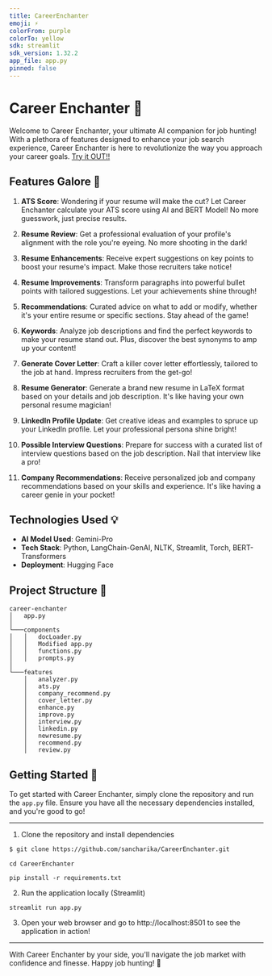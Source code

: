 ```yaml
---
title: CareerEnchanter
emoji: ⚡
colorFrom: purple
colorTo: yellow
sdk: streamlit
sdk_version: 1.32.2
app_file: app.py
pinned: false
---
```


# Career Enchanter 🚀

Welcome to Career Enchanter, your ultimate AI companion for job hunting! With a plethora of features designed to enhance your job search experience, Career Enchanter is here to revolutionize the way you approach your career goals. [Try it OUT!!](https://huggingface.co/spaces/sancharikadebnath/CareerEnchanter)

## Features Galore 🎉

1. **ATS Score**: Wondering if your resume will make the cut? Let Career Enchanter calculate your ATS score using AI and BERT Model! No more guesswork, just precise results.

2. **Resume Review**: Get a professional evaluation of your profile's alignment with the role you're eyeing. No more shooting in the dark!

3. **Resume Enhancements**: Receive expert suggestions on key points to boost your resume's impact. Make those recruiters take notice!

4. **Resume Improvements**: Transform paragraphs into powerful bullet points with tailored suggestions. Let your achievements shine through!

5. **Recommendations**: Curated advice on what to add or modify, whether it's your entire resume or specific sections. Stay ahead of the game!

6. **Keywords**: Analyze job descriptions and find the perfect keywords to make your resume stand out. Plus, discover the best synonyms to amp up your content!

7. **Generate Cover Letter**: Craft a killer cover letter effortlessly, tailored to the job at hand. Impress recruiters from the get-go!

8. **Resume Generator**: Generate a brand new resume in LaTeX format based on your details and job description. It's like having your own personal resume magician!

9. **LinkedIn Profile Update**: Get creative ideas and examples to spruce up your LinkedIn profile. Let your professional persona shine bright!

10. **Possible Interview Questions**: Prepare for success with a curated list of interview questions based on the job description. Nail that interview like a pro!

11. **Company Recommendations**: Receive personalized job and company recommendations based on your skills and experience. It's like having a career genie in your pocket!

## Technologies Used 💡

- **AI Model Used**: Gemini-Pro
- **Tech Stack**: Python, LangChain-GenAI, NLTK, Streamlit, Torch, BERT-Transformers
- **Deployment**: Hugging Face

## Project Structure 🌟

```
career-enchanter
│   app.py
│
└───components
│   │   docLoader.py
│   │   Modified app.py
│   │   functions.py
│   │   prompts.py
│   
└───features
    │   analyzer.py
    │   ats.py
    │   company_recommend.py
    │   cover_letter.py
    │   enhance.py
    │   improve.py
    │   interview.py
    │   linkedin.py
    │   newresume.py
    │   recommend.py
    │   review.py
```

## Getting Started 🚀

To get started with Career Enchanter, simply clone the repository and run the `app.py` file. Ensure you have all the necessary dependencies installed, and you're good to go!

---
1. Clone the repository and install dependencies
```bash
$ git clone https://github.com/sancharika/CareerEnchanter.git
```
```
cd CareerEnchanter
```
```
pip install -r requirements.txt
```
2. Run the application locally (Streamlit)
```
streamlit run app.py
```
3. Open your web browser and go to http://localhost:8501 to see the application in action!

---

With Career Enchanter by your side, you'll navigate the job market with confidence and finesse. Happy job hunting! 🌟
